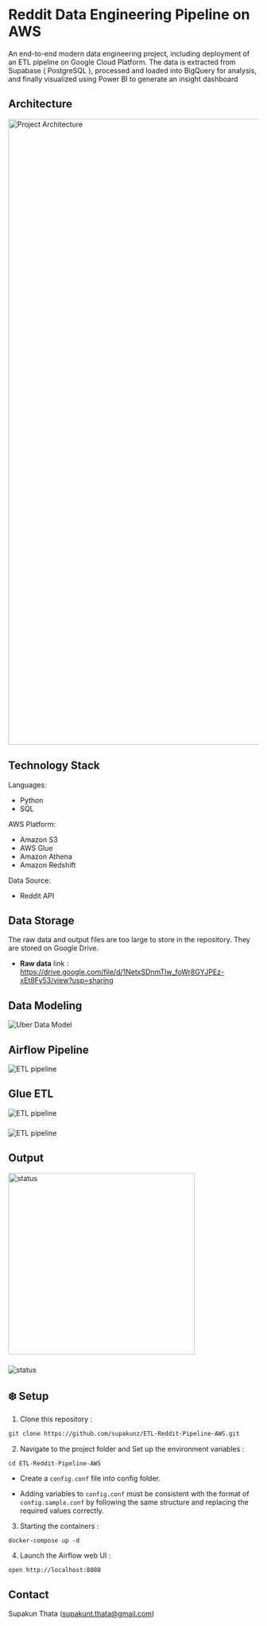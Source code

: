 # Reddit Data Engineering Pipeline on AWS

An end-to-end modern data engineering project, including deployment of an ETL pipeline on Google Cloud Platform. The data is extracted from Supabase ( PostgreSQL ), processed and loaded into BigQuery for analysis, and finally visualized using Power BI to generate an insight dashboard

## Architecture
<img width="1258" alt="Project Architecture" src="https://github.com/user-attachments/assets/3cab990d-21d1-4d34-9ece-2e45426ae24c">


## Technology Stack
Languages: 
* Python
* SQL

AWS Platform: 
* Amazon S3
* AWS Glue
* Amazon Athena
* Amazon Redshift

Data Source:
* Reddit API

## Data Storage
The raw data and output files are too large to store in the repository. They are stored on Google Drive.

- **Raw data** link : https://drive.google.com/file/d/1NetxSDnmTlw_foWr8GYJPEz-xEt8Fy53/view?usp=sharing

## Data Modeling
![Uber Data Model](https://github.com/user-attachments/assets/7ced58c2-7210-42ac-98d6-b0d73a353b80)

## Airflow Pipeline
<img alt="ETL pipeline" src="https://github.com/user-attachments/assets/48feae94-1c53-4c0c-822c-8ae6db28ad24">

## Glue ETL

<img alt="ETL pipeline" src="https://github.com/user-attachments/assets/b4621c07-6b6c-4713-a536-de047350a858">

###

<img alt="ETL pipeline" src="https://github.com/user-attachments/assets/a55772ed-c89d-441e-b6e5-ef83fb3f7f57">



## Output

<img src="https://github.com/user-attachments/assets/8ce24728-3f82-4ce9-a346-0886b8da24f5" style="padding-right:30px;" alt="status" height="365" width="375"/>

###

<img src="https://github.com/user-attachments/assets/5511c4f9-5e98-4ac8-92b7-132c2e20b164" alt="status"/>

## ❄️ Setup

1. Clone this repository :
```bash
git clone https://github.com/supakunz/ETL-Reddit-Pipeline-AWS.git
```

2. Navigate to the project folder and Set up the environment variables :
```
cd ETL-Reddit-Pipeline-AWS
```
- Create a `config.conf` file into config folder.
   
- Adding variables to `config.conf` must be consistent with the format of `config.sample.conf` by following the same structure and replacing the required values correctly.

3. Starting the containers :
```
docker-compose up -d
```

4. Launch the Airflow web UI :
```
open http://localhost:8080
```

## Contact
Supakun Thata (supakunt.thata@gmail.com)
